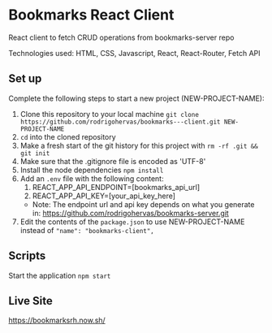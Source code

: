 # Bookmarks React Client

React client to fetch CRUD operations from bookmarks-server repo

Technologies used: HTML, CSS, Javascript, React, React-Router, Fetch API


## Set up

Complete the following steps to start a new project (NEW-PROJECT-NAME):

1. Clone this repository to your local machine `git clone https://github.com/rodrigohervas/bookmarks---client.git NEW-PROJECT-NAME`
2. `cd` into the cloned repository
3. Make a fresh start of the git history for this project with `rm -rf .git && git init`
4. Make sure that the .gitignore file is encoded as 'UTF-8'
5. Install the node dependencies `npm install`
6. Add an `.env` file with the following content:
    1. REACT_APP_API_ENDPOINT=[bookmarks_api_url]
    2. REACT_APP_API_KEY=[your_api_key_here]
    * Note: The endpoint url and api key depends on what you generate in: https://github.com/rodrigohervas/bookmarks-server.git
7. Edit the contents of the `package.json` to use NEW-PROJECT-NAME instead of `"name": "bookmarks-client",`


## Scripts

Start the application `npm start`

## Live Site

https://bookmarksrh.now.sh/
